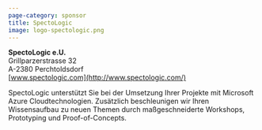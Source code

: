 ```yaml
---
page-category: sponsor
title: SpectoLogic
image: logo-spectologic.png
---
```


**SpectoLogic e.U.**<br/>
Grillparzerstrasse 32<br/>
A-2380 Perchtoldsdorf<br/>
[www.spectologic.com](http://www.spectologic.com/)

SpectoLogic unterstützt Sie bei der Umsetzung Ihrer Projekte mit Microsoft Azure Cloudtechnologien. Zusätzlich beschleunigen wir Ihren Wissensaufbau zu neuen Themen durch maßgeschneiderte Workshops, Prototyping und Proof-of-Concepts.